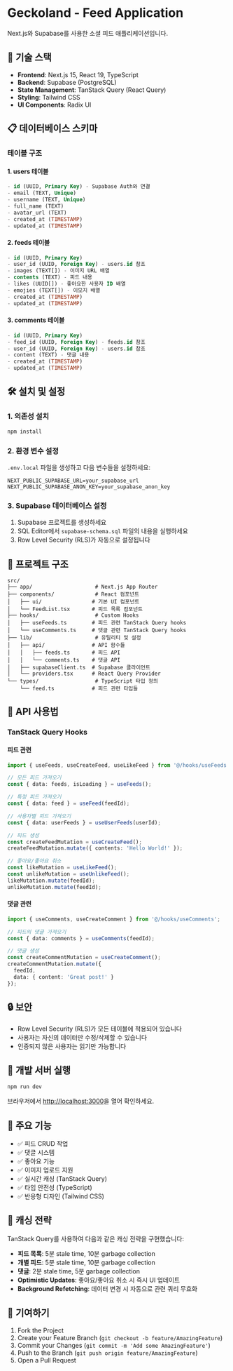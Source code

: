 # Geckoland - Feed Application

Next.js와 Supabase를 사용한 소셜 피드 애플리케이션입니다.

## 🚀 기술 스택

- **Frontend**: Next.js 15, React 19, TypeScript
- **Backend**: Supabase (PostgreSQL)
- **State Management**: TanStack Query (React Query)
- **Styling**: Tailwind CSS
- **UI Components**: Radix UI

## 📋 데이터베이스 스키마

### 테이블 구조

#### 1. users 테이블

```sql
- id (UUID, Primary Key) - Supabase Auth와 연결
- email (TEXT, Unique)
- username (TEXT, Unique)
- full_name (TEXT)
- avatar_url (TEXT)
- created_at (TIMESTAMP)
- updated_at (TIMESTAMP)
```

#### 2. feeds 테이블

```sql
- id (UUID, Primary Key)
- user_id (UUID, Foreign Key) - users.id 참조
- images (TEXT[]) - 이미지 URL 배열
- contents (TEXT) - 피드 내용
- likes (UUID[]) - 좋아요한 사용자 ID 배열
- emojies (TEXT[]) - 이모지 배열
- created_at (TIMESTAMP)
- updated_at (TIMESTAMP)
```

#### 3. comments 테이블

```sql
- id (UUID, Primary Key)
- feed_id (UUID, Foreign Key) - feeds.id 참조
- user_id (UUID, Foreign Key) - users.id 참조
- content (TEXT) - 댓글 내용
- created_at (TIMESTAMP)
- updated_at (TIMESTAMP)
```

## 🛠️ 설치 및 설정

### 1. 의존성 설치

```bash
npm install
```

### 2. 환경 변수 설정

`.env.local` 파일을 생성하고 다음 변수들을 설정하세요:

```env
NEXT_PUBLIC_SUPABASE_URL=your_supabase_url
NEXT_PUBLIC_SUPABASE_ANON_KEY=your_supabase_anon_key
```

### 3. Supabase 데이터베이스 설정

1. Supabase 프로젝트를 생성하세요
2. SQL Editor에서 `supabase-schema.sql` 파일의 내용을 실행하세요
3. Row Level Security (RLS)가 자동으로 설정됩니다

## 📁 프로젝트 구조

```
src/
├── app/                    # Next.js App Router
├── components/             # React 컴포넌트
│   ├── ui/                # 기본 UI 컴포넌트
│   └── FeedList.tsx       # 피드 목록 컴포넌트
├── hooks/                  # Custom Hooks
│   ├── useFeeds.ts        # 피드 관련 TanStack Query hooks
│   └── useComments.ts     # 댓글 관련 TanStack Query hooks
├── lib/                    # 유틸리티 및 설정
│   ├── api/               # API 함수들
│   │   ├── feeds.ts       # 피드 API
│   │   └── comments.ts    # 댓글 API
│   ├── supabaseClient.ts  # Supabase 클라이언트
│   └── providers.tsx      # React Query Provider
└── types/                  # TypeScript 타입 정의
    └── feed.ts            # 피드 관련 타입들
```

## 🔧 API 사용법

### TanStack Query Hooks

#### 피드 관련

```typescript
import { useFeeds, useCreateFeed, useLikeFeed } from '@/hooks/useFeeds';

// 모든 피드 가져오기
const { data: feeds, isLoading } = useFeeds();

// 특정 피드 가져오기
const { data: feed } = useFeed(feedId);

// 사용자별 피드 가져오기
const { data: userFeeds } = useUserFeeds(userId);

// 피드 생성
const createFeedMutation = useCreateFeed();
createFeedMutation.mutate({ contents: 'Hello World!' });

// 좋아요/좋아요 취소
const likeMutation = useLikeFeed();
const unlikeMutation = useUnlikeFeed();
likeMutation.mutate(feedId);
unlikeMutation.mutate(feedId);
```

#### 댓글 관련

```typescript
import { useComments, useCreateComment } from '@/hooks/useComments';

// 피드의 댓글 가져오기
const { data: comments } = useComments(feedId);

// 댓글 생성
const createCommentMutation = useCreateComment();
createCommentMutation.mutate({ 
  feedId, 
  data: { content: 'Great post!' } 
});
```

## 🔒 보안

- Row Level Security (RLS)가 모든 테이블에 적용되어 있습니다
- 사용자는 자신의 데이터만 수정/삭제할 수 있습니다
- 인증되지 않은 사용자는 읽기만 가능합니다

## 🚀 개발 서버 실행

```bash
npm run dev
```

브라우저에서 [http://localhost:3000](http://localhost:3000)을 열어 확인하세요.

## 📝 주요 기능

- ✅ 피드 CRUD 작업
- ✅ 댓글 시스템
- ✅ 좋아요 기능
- ✅ 이미지 업로드 지원
- ✅ 실시간 캐싱 (TanStack Query)
- ✅ 타입 안전성 (TypeScript)
- ✅ 반응형 디자인 (Tailwind CSS)

## 🔄 캐싱 전략

TanStack Query를 사용하여 다음과 같은 캐싱 전략을 구현했습니다:

- **피드 목록**: 5분 stale time, 10분 garbage collection
- **개별 피드**: 5분 stale time, 10분 garbage collection  
- **댓글**: 2분 stale time, 5분 garbage collection
- **Optimistic Updates**: 좋아요/좋아요 취소 시 즉시 UI 업데이트
- **Background Refetching**: 데이터 변경 시 자동으로 관련 쿼리 무효화

## 🤝 기여하기

1. Fork the Project
2. Create your Feature Branch (`git checkout -b feature/AmazingFeature`)
3. Commit your Changes (`git commit -m 'Add some AmazingFeature'`)
4. Push to the Branch (`git push origin feature/AmazingFeature`)
5. Open a Pull Request
